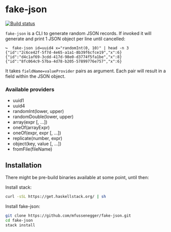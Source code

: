 # fake-json

[![Build status](https://dev.azure.com/mfussenegger/fake-json/_apis/build/status/fake-json-CI?branchName=master)](https://dev.azure.com/mfussenegger/fake-json/_build/latest?definitionId=2)

`fake-json` is a CLI to generate random JSON records. If invoked it will
generate and print 1 JSON object per line until cancelled:

```
↪  fake-json id=uuid4 x="randomInt(0, 10)" | head -n 3
{"id":"2c6ce42f-5f7d-4e65-a1a1-8b39f6cfce19","x":6}
{"id":"d4c1af69-3cdd-417d-98e0-d3774f5fa1be","x":8}
{"id":"8fc064c9-57ba-4d78-b205-57899776e757","x":6}
```

It takes `fieldName=valueProvider` pairs as argument. Each pair will result in
a field within the JSON object.

### Available providers

 - uuid1
 - uuid4
 - randomInt(lower, upper)
 - randomDouble(lower, upper)
 - array(expr [, ...])
 - oneOf(arrayExpr)
 - oneOf(expr, expr [, ...])
 - replicate(number, expr)
 - object(key, value [, ...])
 - fromFile(fileName)


## Installation

There might be pre-build binaries available at some point, until then:

Install stack:

```bash
curl -sSL https://get.haskellstack.org/ | sh
```

Install fake-json:

```bash
git clone https://github.com/mfussenegger/fake-json.git
cd fake-json
stack install
```

